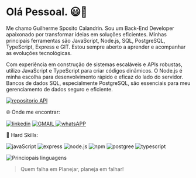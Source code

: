 # Olá Pessoal. 😃🚀

Me chamo Guilherme Sposito Calandrin. Sou um Back-End Developer apaixonado por transformar ideias em soluções eficientes. Minhas principais ferramentas são JavaScript, Node.js, SQL, PostgreSQL, TypeScript, Express e GIT. Estou sempre aberto a aprender e acompanhar as evoluções tecnológicas.

Com experiência em construção de sistemas escaláveis e APIs robustas, utilizo JavaScript e TypeScript para criar códigos dinâmicos. O Node.js é minha escolha para desenvolvimento rápido e eficaz do lado do servidor. Bancos de dados SQL, especialmente PostgreSQL, são essenciais para meu gerenciamento de dados seguro e eficiente.

[![repositorio API](https://img.shields.io/badge/Clique%20Para%20ver%20uma%20API%20REST%20Feito%20por%20mim!-00C300?style=for-the-badge&logo=&logoColor=white)](https://github.com/GuilhermeSposito/APIRest_Projeto_Cubos)

🌐 Onde me encontrar: 

[![linkedin](https://img.shields.io/badge/LinkedIn-0077B5?style=for-the-badge&logo=linkedin&logoColor=white)](https://www.linkedin.com/in/guilherme-sposito-calandrin/) 
<a href="mailto:guilhermesposito14@gmail.com"> ![GMAIL](https://img.shields.io/badge/Gmail-D14836?style=for-the-badge&logo=gmail&logoColor=white) </a> [![whatsAPP](https://img.shields.io/badge/WhatsApp-25D366?style=for-the-badge&logo=whatsapp&logoColor=white)](https://api.whatsapp.com/send?phone=5516992366175&text=Ol%C3%A1.%20Encontrei%20seu%20contato%20no%20Git%20Hub%20...%20)

🚨 Hard Skills:

![javaScript](https://img.shields.io/badge/JavaScript-323330?style=for-the-badge&logo=javascript&logoColor=F7DF1E)
![express](https://img.shields.io/badge/Express%20js-000000?style=for-the-badge&logo=express&logoColor=white)
![node.js](https://img.shields.io/badge/Node%20js-339933?style=for-the-badge&logo=nodedotjs&logoColor=white)
![npm](https://img.shields.io/badge/npm-CB3837?style=for-the-badge&logo=npm&logoColor=white)
![postgree](https://img.shields.io/badge/PostgreSQL-316192?style=for-the-badge&logo=postgresql&logoColor=white)
![typescript](https://img.shields.io/badge/TypeScript-007ACC?style=for-the-badge&logo=typescript&logoColor=white)


![Princiopais linguagens](https://github-readme-stats.vercel.app/api/top-langs/?username=GuilhermeSposito&theme=tokyonight&hide_border=true&custom_title=Principais%20%Linguagens)

> Quem falha em Planejar, planeja em falhar!
